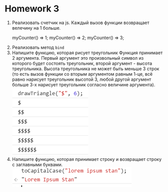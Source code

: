 <h1>
    Homework 3
</h1>

<ol>
<li>
Реализовать счетчик на js.
Каждый вызов функции возвращает велечину на 1 больше.

myCounter() => 1;
myCounter() => 2;
myCounter() => 3;
</li>
<li>
Реализовать метод <code>bind</code>
</li>
<li>
Напишите функцию, которая рисует треугольник
Функция принимает 2 аргумента.
Первый аргумент это произвольный символ из которого будет состоять треугольник,
второй аргумент - высота треугольника.
Высота треугольника не может быть меньше 3 строк (то есть вызов функции со вторым аргументом равным 1-це, всё равно нарисует треугольник высотой 3, любой другой аргумент больше 3-х нарисует треугольник согласно величине аргумента).

<br/>

<img src="1.png">
</li>
<li>
Напишите функцию, которая принимает строку и возвращает строку с заглавными буквами.

<br/>


<img src="2.png">
</li>

</ol>
